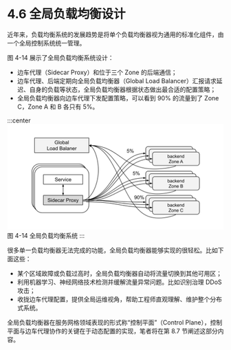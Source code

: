 # 4.6 全局负载均衡设计

近年来，负载均衡系统的发展趋势是将单个负载均衡器视为通用的标准化组件，由一个全局控制系统统一管理。

图 4-14 展示了全局负载均衡系统设计：
- 边车代理（Sidecar Proxy）和位于三个 Zone 的后端通信；
- 边车代理、后端定期向全局负载均衡器（Global Load Balancer）汇报请求延迟、自身的负载等状态，全局负载均衡器根据状态做出最合适的配置策略；
- 全局负载均衡器向边车代理下发配置策略，可以看到 90% 的流量到了 Zone C，Zone A 和 B 各只有 5%。

:::center
  ![](../assets/global-load-balancer.svg)<br/>
图 4-14 全局负载均衡系统
:::

很多单一负载均衡器无法完成的功能，全局负载均衡器能够实现的很轻松。比如下面这些：

- 某个区域故障或负载过高时，全局负载均衡器自动将流量切换到其他可用区；
- 利用机器学习、神经网络技术检测并缓解流量异常问题。比如识别治理 DDoS 攻击；
- 收拢边车代理配置，提供全局运维视角，帮助工程师直观理解、维护整个分布式系统。

全局负载均衡器在服务网格领域表现的形式称“控制平面”（Control Plane），控制平面与边车代理协作的关键在于动态配置的实现，笔者将在第 8.7 节阐述这部分内容。